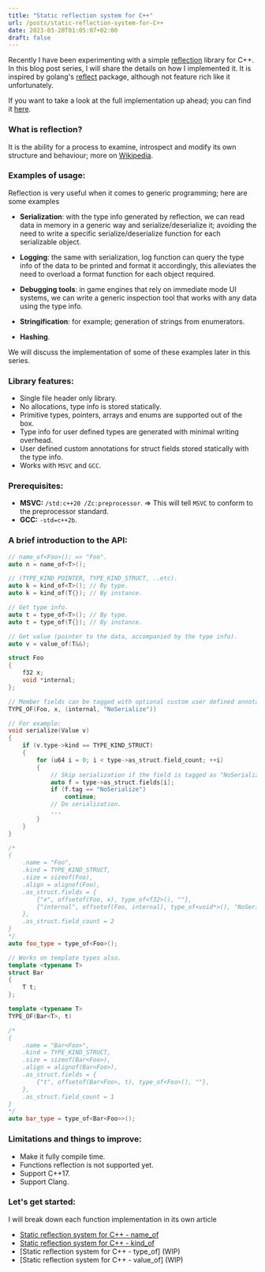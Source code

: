 ```yaml
---
title: "Static reflection system for C++"
url: /posts/static-reflection-system-for-C++
date: 2023-03-20T01:05:07+02:00
draft: false
---
```


Recently I have been experimenting with a simple [reflection](https://github.com/M-Fatah/reflect) library for C++. In this blog post series, I will share the details on how I implemented it. It is inspired by golang's [reflect](https://pkg.go.dev/reflect) package, although not feature rich like it unfortunately.

If you want to take a look at the full implementation up ahead; you can find it [here](https://github.com/M-Fatah/reflect/blob/main/reflect/reflect.h).

### What is reflection?
It is the ability for a process to examine, introspect and modify its own structure and behaviour; more on [Wikipedia](https://en.wikipedia.org/wiki/Reflective_programming).

### Examples of usage:
Reflection is very useful when it comes to generic programming; here are some examples
- **Serialization**: with the type info generated by reflection, we can read data in memory in a generic way and serialize/deserialize it; avoiding the need to write a specific serialize/deserialize function for each serializable object.

- **Logging**: the same with serialization, log function can query the type info of the data to be printed and format it accordingly, this alleviates the need to overload a format function for each object required.

- **Debugging tools**: in game engines that rely on immediate mode UI systems, we can write a generic inspection tool that works with any data using the type info.

- **Stringification**: for example; generation of strings from enumerators.

- **Hashing**.

We will discuss the implementation of some of these examples later in this series.

### Library features:
- Single file header only library.
- No allocations, type info is stored statically.
- Primitive types, pointers, arrays and enums are supported out of the box.
- Type info for user defined types are generated with minimal writing overhead.
- User defined custom annotations for struct fields stored statically with the type info.
- Works with `MSVC` and `GCC`.

### Prerequisites:
- **MSVC:** `/std:c++20 /Zc:preprocessor`. => This will tell `MSVC` to conform to the preprocessor standard.
- **GCC:** `-std=c++2b`.

### A brief introduction to the API:
```C++
// name_of<Foo>(); => "Foo".
auto n = name_of<T>();

// (TYPE_KIND_POINTER, TYPE_KIND_STRUCT, ..etc).
auto k = kind_of<T>(); // By type.
auto k = kind_of(T{}); // By instance.

// Get type info.
auto t = type_of<T>(); // By type.
auto t = type_of(T{}); // By instance.

// Get value (pointer to the data, accompanied by the type info).
auto v = value_of(T&&);

struct Foo
{
    f32 x;
    void *internal;
};

// Member fields can be tagged with optional custom user defined annotations.
TYPE_OF(Foo, x, (internal, "NoSerialize"))

// For example:
void serialize(Value v)
{
    if (v.type->kind == TYPE_KIND_STRUCT)
    {
        for (u64 i = 0; i < type->as_struct.field_count; ++i)
        {
            // Skip serialization if the field is tagged as "NoSerialize".
            auto f = type->as_struct.fields[i];
            if (f.tag == "NoSerialize")
                continue;
            // Do serialization.
            ...
        }
    }
}

/*
{
    .name = "Foo",
    .kind = TYPE_KIND_STRUCT,
    .size = sizeof(Foo),
    .align = alignof(Foo),
    .as_struct.fields = {
        {"x", offsetof(Foo, x), type_of<f32>(), ""},
        {"internal", offsetof(Foo, internal), type_of<void*>(), "NoSerialize"}
    },
    .as_struct.field_count = 2
}
*/
auto foo_type = type_of<Foo>();

// Works on template types also.
template <typename T>
struct Bar
{
    T t;
};

template <typename T>
TYPE_OF(Bar<T>, t)

/*
{
    .name = "Bar<Foo>",
    .kind = TYPE_KIND_STRUCT,
    .size = sizeof(Bar<Foo>),
    .align = alignof(Bar<Foo>),
    .as_struct.fields = {
        {"t", offsetof(Bar<Foo>, t), type_of<Foo>(), ""},
    },
    .as_struct.field_count = 1
}
*/
auto bar_type = type_of<Bar<Foo>>();
```

### Limitations and things to improve:
- Make it fully compile time.
- Functions reflection is not supported yet.
- Support C++17.
- Support Clang.

### Let's get started:
I will break down each function implementation in its own article
- [Static reflection system for C++ - name_of](https://M-Fatah.github.io/posts/static-reflection-system-for-C++-name_of)
- [Static reflection system for C++ - kind_of](https://M-Fatah.github.io/posts/static-reflection-system-for-C++-kind_of)
- [Static reflection system for C++ - type_of] (WIP)
- [Static reflection system for C++ - value_of] (WIP)